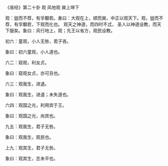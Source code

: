 《易经》第二十卦 观 风地观 巽上坤下

观：盥而不荐，有孚顒若。彖曰：大观在上，顺而巽，中正以观天下。观，盥而不荐，有孚顒若，下观而化也。 观天之神道，而四时不忒， 圣人以神道设教，而天下服矣。象曰：风行地上，观；先王以省方，观民设教。

初六：童观，小人无咎，君子吝。

象曰：初六童观，小人道也。

六二：窥观，利女贞。

象曰：窥观女贞，亦可丑也。

六三：观我生，进退。

象曰：观我生，进退；未失道也。

六四：观国之光，利用宾于王。

象曰：观国之光，尚宾也。

九五：观我生，君子无咎。

象曰：观我生，观民也。

上九：观其生，君子无咎。

象曰：观其生，志未平也。

